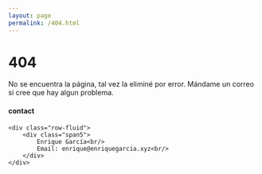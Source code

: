 ```yaml
---
layout: page
permalink: /404.html
---
```


# 404

No se encuentra la página, tal vez la eliminé por error. Mándame un correo si cree que hay algun problema. 

<div class="container">
<h4><a name="contact"></a>contact</h4>

    <div class="row-fluid">
        <div class="span5">
            Enrique García<br/>
            Email: enrique@enriquegarcia.xyz<br/>
        </div>
    </div>
</div>
